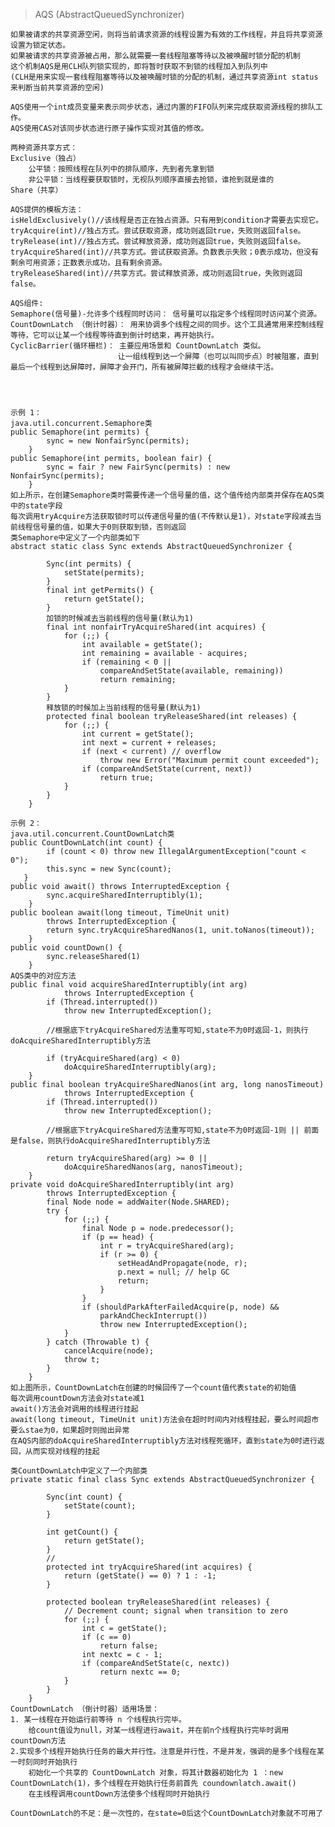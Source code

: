 > AQS (AbstractQueuedSynchronizer)

    如果被请求的共享资源空闲，则将当前请求资源的线程设置为有效的工作线程，并且将共享资源设置为锁定状态。
    如果被请求的共享资源被占用，那么就需要一套线程阻塞等待以及被唤醒时锁分配的机制
    这个机制AQS是用CLH队列锁实现的，即将暂时获取不到锁的线程加入到队列中
    (CLH是用来实现一套线程阻塞等待以及被唤醒时锁的分配的机制，通过共享资源int status来判断当前共享资源的空闲)
    
    AQS使用一个int成员变量来表示同步状态，通过内置的FIFO队列来完成获取资源线程的排队工作。
    AQS使用CAS对该同步状态进行原子操作实现对其值的修改。
    
    两种资源共享方式：
    Exclusive（独占）
        公平锁：按照线程在队列中的排队顺序，先到者先拿到锁
        非公平锁：当线程要获取锁时，无视队列顺序直接去抢锁，谁抢到就是谁的
    Share（共享）
    
    AQS提供的模板方法：
    isHeldExclusively()//该线程是否正在独占资源。只有用到condition才需要去实现它。
    tryAcquire(int)//独占方式。尝试获取资源，成功则返回true，失败则返回false。
    tryRelease(int)//独占方式。尝试释放资源，成功则返回true，失败则返回false。
    tryAcquireShared(int)//共享方式。尝试获取资源。负数表示失败；0表示成功，但没有剩余可用资源；正数表示成功，且有剩余资源。
    tryReleaseShared(int)//共享方式。尝试释放资源，成功则返回true，失败则返回false。
    
    AQS组件:
    Semaphore(信号量)-允许多个线程同时访问： 信号量可以指定多个线程同时访问某个资源。
    CountDownLatch （倒计时器）： 用来协调多个线程之间的同步。这个工具通常用来控制线程等待，它可以让某一个线程等待直到倒计时结束，再开始执行。
    CyclicBarrier(循环栅栏)： 主要应用场景和 CountDownLatch 类似。
                            让一组线程到达一个屏障（也可以叫同步点）时被阻塞，直到最后一个线程到达屏障时，屏障才会开门，所有被屏障拦截的线程才会继续干活。
    
    
    
    
    示例 1：
    java.util.concurrent.Semaphore类  
    public Semaphore(int permits) {
            sync = new NonfairSync(permits);
        }
    public Semaphore(int permits, boolean fair) {
            sync = fair ? new FairSync(permits) : new NonfairSync(permits);
        }
    如上所示，在创建Semaphore类时需要传递一个信号量的值，这个值传给内部类并保存在AQS类中的state字段
    每次调用tryAcquire方法获取锁时可以传递信号量的值(不传默认是1)，对state字段减去当前线程信号量的值，如果大于0则获取到锁，否则返回
    类Semaphore中定义了一个内部类如下
    abstract static class Sync extends AbstractQueuedSynchronizer {
            
            Sync(int permits) {
                setState(permits);
            }
            final int getPermits() {
                return getState();
            }
            加锁的时候减去当前线程的信号量(默认为1)
            final int nonfairTryAcquireShared(int acquires) {
                for (;;) {
                    int available = getState();
                    int remaining = available - acquires;
                    if (remaining < 0 ||
                        compareAndSetState(available, remaining))
                        return remaining;
                }
            }
            释放锁的时候加上当前线程的信号量(默认为1)
            protected final boolean tryReleaseShared(int releases) {
                for (;;) {
                    int current = getState();
                    int next = current + releases;
                    if (next < current) // overflow
                        throw new Error("Maximum permit count exceeded");
                    if (compareAndSetState(current, next))
                        return true;
                }
            }
        }

    示例 2：
    java.util.concurrent.CountDownLatch类 
    public CountDownLatch(int count) {
            if (count < 0) throw new IllegalArgumentException("count < 0");
            this.sync = new Sync(count);
       }
    public void await() throws InterruptedException {
            sync.acquireSharedInterruptibly(1);
        }
    public boolean await(long timeout, TimeUnit unit)
            throws InterruptedException {
            return sync.tryAcquireSharedNanos(1, unit.toNanos(timeout));
        }
    public void countDown() {
            sync.releaseShared(1)
        }
    AQS类中的对应方法
    public final void acquireSharedInterruptibly(int arg)
                throws InterruptedException {
            if (Thread.interrupted())
                throw new InterruptedException();
                
            //根据底下tryAcquireShared方法重写可知,state不为0时返回-1，则执行doAcquireSharedInterruptibly方法
            
            if (tryAcquireShared(arg) < 0)
                doAcquireSharedInterruptibly(arg);
        }
    public final boolean tryAcquireSharedNanos(int arg, long nanosTimeout)
                throws InterruptedException {
            if (Thread.interrupted())
                throw new InterruptedException();
                
            //根据底下tryAcquireShared方法重写可知,state不为0时返回-1则 || 前面是false，则执行doAcquireSharedInterruptibly方法
            
            return tryAcquireShared(arg) >= 0 ||
                doAcquireSharedNanos(arg, nanosTimeout);
        }
    private void doAcquireSharedInterruptibly(int arg)
            throws InterruptedException {
            final Node node = addWaiter(Node.SHARED);
            try {
                for (;;) {
                    final Node p = node.predecessor();
                    if (p == head) {
                        int r = tryAcquireShared(arg);
                        if (r >= 0) {
                            setHeadAndPropagate(node, r);
                            p.next = null; // help GC
                            return;
                        }
                    }
                    if (shouldParkAfterFailedAcquire(p, node) &&
                        parkAndCheckInterrupt())
                        throw new InterruptedException();
                }
            } catch (Throwable t) {
                cancelAcquire(node);
                throw t;
            }
        }
    如上图所示，CountDownLatch在创建的时候回传了一个count值代表state的初始值
    每次调用countDown方法会对state减1
    await()方法会对调用的线程进行挂起
    await(long timeout, TimeUnit unit)方法会在超时时间内对线程挂起，要么时间超市要么stae为0，如果超时则抛出异常
    在AQS内部的doAcquireSharedInterruptibly方法对线程死循环，直到state为0时进行返回，从而实现对线程的挂起
    
    类CountDownLatch中定义了一个内部类
    private static final class Sync extends AbstractQueuedSynchronizer {
    
            Sync(int count) {
                setState(count);
            }
    
            int getCount() {
                return getState();
            }
            //
            protected int tryAcquireShared(int acquires) {
                return (getState() == 0) ? 1 : -1;
            }
    
            protected boolean tryReleaseShared(int releases) {
                // Decrement count; signal when transition to zero
                for (;;) {
                    int c = getState();
                    if (c == 0)
                        return false;
                    int nextc = c - 1;
                    if (compareAndSetState(c, nextc))
                        return nextc == 0;
                }
            }
        }
    CountDownLatch （倒计时器）适用场景：
    1. 某一线程在开始运行前等待 n 个线程执行完毕。
        给count值设为null，对某一线程进行await，并在前n个线程执行完毕时调用countDown方法
    2.实现多个线程开始执行任务的最大并行性。注意是并行性，不是并发，强调的是多个线程在某一时刻同时开始执行
        初始化一个共享的 CountDownLatch 对象，将其计数器初始化为 1 ：new CountDownLatch(1)，多个线程在开始执行任务前首先 coundownlatch.await()
        在主线程调用countDown方法使多个线程同时开始执行
        
    CountDownLatch的不足：是一次性的，在state=0后这个CountDownLatch对象就不可用了